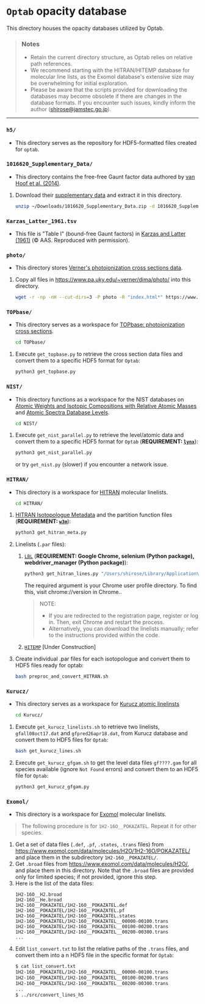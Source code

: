 # **`Optab` opacity database**

This directory houses the opacity databases utilized by Optab.

> ### Notes
> - Retain the current directory structure, as Optab relies on relative path references.
> - We recommend starting with the HITRAN/HITEMP database for molecular line lists, as the Exomol database's extensive size may be overwhelming for initial exploration.
> - Please be aware that the scripts provided for downloading the databases may become obsolete if there are changes in the database formats. If you encounter such issues, kindly inform the author (shirose@jamstec.go.jp).
---
### `h5/`
- This directory serves as the repository for HDF5-formatted files created for `optab`.

### `1016620_Supplementary_Data/`
- This directory contains the free-free Gaunt factor data authored by [van Hoof et al. (2014)](https://academic.oup.com/mnras/article/444/1/420/1016620).
1. Download their [supplementary data](https://academic.oup.com/mnras/article/444/1/420/1016620#supplementary-data) and extract it in this directory.
   ```bash
   unzip ~/Downloads/1016620_Supplementary_Data.zip -d 1016620_Supplementary_Data
   ```

### `Karzas_Latter_1961.tsv`
- This file is "Table I" (bound-free Gaunt factors) in [Karzas and Latter (1961)](http://articles.adsabs.harvard.edu/pdf/1961ApJS....6..167K) (&copy; AAS. Reproduced with permission).

### `photo/`
- This directory stores [Verner's photoionization cross sections data](https://www.pa.uky.edu/~verner/photo.html).
1. Copy all files in https://www.pa.uky.edu/~verner/dima/photo/ into this directory.
   ```bash
   wget -r -np -nH --cut-dirs=3 -P photo -R "index.html*" https://www.pa.uky.edu/~verner/dima/photo/
   ```

### `TOPbase/`
- This directory serves as a workspace for [TOPbase: photoionization cross sections](http://cdsweb.u-strasbg.fr/topbase/xsections.html).
   ```bash
   cd TOPbase/
   ```
1. Execute `get_topbase.py` to retrieve the cross section data files and convert them to a specific HDF5 format for `Optab`:
   ```bash
   python3 get_topbase.py
   ```

### `NIST/`
- This directory functions as a workspace for the NIST databases on [Atomic Weights and Isotopic Compositions with Relative Atomic Masses](https://www.nist.gov/pml/atomic-weights-and-isotopic-compositions-relative-atomic-masses) and [Atomic Spectra Database Levels](https://physics.nist.gov/PhysRefData/ASD/levels_form.html).
   ```bash
   cd NIST/
   ```
1. Execute `get_nist_parallel.py` to retrieve the level/atomic data and convert them to a specific HDF5 format for `Optab` (**REQUIREMENT: [`lynx`](https://lynx.invisible-island.net/)**):
   ```bash
   python3 get_nist_parallel.py
   ```
   or try `get_nist.py` (slower) if you encounter a network issue.

### `HITRAN/`
- This directory is a workspace for [HITRAN](https://hitran.org/) molecular linelists.
   ```bash
   cd HITRAN/
   ```
1. [HITRAN Isotopologue Metadata](https://hitran.org/docs/iso-meta/) and the partition function files (**REQUIREMENT: [`w3m`](https://w3m.sourceforge.net/)**):
   ```bash
   python3 get_hitran_meta.py
   ```
1. Linelists (`.par` files):
   1. [`LBL`](https://hitran.org/lbl/) (**REQUIREMENT: Google Chrome, selenium (Python package), webdriver_manager (Python package)**):
      
      ```bash
      python3 get_hitran_lines.py "/Users/shirose/Library/Application\ Support/Google/Chrome/Default"
      ```
      The required argument is your Chrome user profile directory. To find this, visit chrome://version in Chrome..

      >NOTE:
      >- If you are redirected to the registration page, register or log in. Then, exit Chrome and restart the process.
      >- Alternatively, you can download the linelists manually; refer to the instructions provided within the code.
   1. [`HITEMP`](https://hitran.org/hitemp/)
      [Under Construction]
1. Create individual .par files for each isotopologue and convert them to HDF5 files ready for optab:
   ```bash
   bash preproc_and_convert_HITRAN.sh
   ```

### `Kurucz/`
- This directory serves as a workspace for [Kurucz atomic linelinsts](http://kurucz.harvard.edu/linelists.html)
   ```bash
   cd Kurucz/
   ```
1. Execute `get_kurucz_linelists.sh` to retrieve two linelists, `gfall08oct17.dat` and `gfpred26apr18.dat`, from Kurucz database and convert them to HDF5 files for `Optab`:
   ```bash
   bash get_kurucz_lines.sh
   ```
2. Execute `get_kurucz_gfgam.sh` to get the level data files `gf????.gam` for all species available (ignore `Not Found` errors) and convert them to an HDF5 file for `Optab`:
   ```bash
   python3 get_kurucz_gfgam.py
   ```

### `Exomol/`
- This directory is a workspace for [Exomol](https://www.exomol.com/) molecular linelists. 
> The following procedure is for `1H2-16O__POKAZATEL`. Repeat it for other species.
1. Get a set of data files (`.def`, `.pf`, `.states`, `.trans` files) from https://www.exomol.com/data/molecules/H2O/1H2-16O/POKAZATEL/ and place them in the subdirectory `1H2-16O__POKAZATEL/`.
2. Get `.broad` files from https://www.exomol.com/data/molecules/H2O/, and place them in this directory. Note that the `.broad` files are provided only for limited species; if not provided, ignore this step.
3. Here is the list of the data files:
   ```
   1H2-16O__H2.broad
   1H2-16O__He.broad
   1H2-16O__POKAZATEL/1H2-16O__POKAZATEL.def
   1H2-16O__POKAZATEL/1H2-16O__POKAZATEL.pf
   1H2-16O__POKAZATEL/1H2-16O__POKAZATEL.states
   1H2-16O__POKAZATEL/1H2-16O__POKAZATEL__00000-00100.trans
   1H2-16O__POKAZATEL/1H2-16O__POKAZATEL__00100-00200.trans
   1H2-16O__POKAZATEL/1H2-16O__POKAZATEL__00200-00300.trans
   ...
   ```
4. Edit `list_convert.txt` to list the relative paths of the `.trans` files, and convert them into a n HDF5 file in the specific format for `Optab`:
   ```bash
   $ cat list_convert.txt
   1H2-16O__POKAZATEL/1H2-16O__POKAZATEL__00000-00100.trans
   1H2-16O__POKAZATEL/1H2-16O__POKAZATEL__00100-00200.trans
   1H2-16O__POKAZATEL/1H2-16O__POKAZATEL__00200-00300.trans
   ...
   $ ../src/convert_lines_h5
   ```
